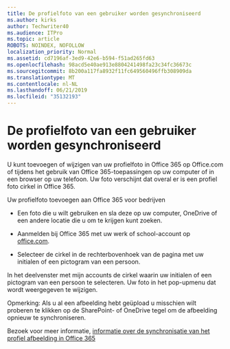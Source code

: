 ```yaml
---
title: De profielfoto van een gebruiker worden gesynchroniseerd
ms.author: kirks
author: Techwriter40
ms.audience: ITPro
ms.topic: article
ROBOTS: NOINDEX, NOFOLLOW
localization_priority: Normal
ms.assetid: cd7196af-3ed9-42e6-b594-f51ad265fd63
ms.openlocfilehash: 98acd5e40ae913e8804241498fa23c34fc36673c
ms.sourcegitcommit: 8b200a117fa8932f11fc649560496ffb308909da
ms.translationtype: MT
ms.contentlocale: nl-NL
ms.lasthandoff: 06/21/2019
ms.locfileid: "35132193"
---
```

# <a name="sync-a-users-profile-picture"></a>De profielfoto van een gebruiker worden gesynchroniseerd

U kunt toevoegen of wijzigen van uw profielfoto in Office 365 op Office.com of tijdens het gebruik van Office 365-toepassingen op uw computer of in een browser op uw telefoon. Uw foto verschijnt dat overal er is een profiel foto cirkel in Office 365.

Uw profielfoto toevoegen aan Office 365 voor bedrijven

- Een foto die u wilt gebruiken en sla deze op uw computer, OneDrive of een andere locatie die u om te krijgen kunt zoeken.

- Aanmelden bij Office 365 met uw werk of school-account op [office.com](http://www.office.com).

- Selecteer de cirkel in de rechterbovenhoek van de pagina met uw initialen of een pictogram van een persoon.

In het deelvenster met mijn accounts de cirkel waarin uw initialen of een pictogram van een persoon te selecteren. Uw foto in het pop-upmenu dat wordt weergegeven te wijzigen.

Opmerking: Als u al een afbeelding hebt geüpload u misschien wilt proberen te klikken op de SharePoint- of OneDrive tegel om de afbeelding opnieuw te synchroniseren.

Bezoek voor meer informatie, [informatie over de synchronisatie van het profiel afbeelding in Office 365](https://support.office.com/article/information-about-profile-picture-synchronization-in-office-365-20594d76-d054-4af4-a660-401133e3d48a?ui=en-US&amp;rs=en-US&amp;ad=US)

